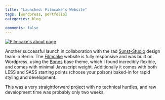 ```yaml
---
title: "Launched: Filmcake's Website"
tags: [wordpress, portfolio]
categories: blog

comments: false
---
```


<a href="http://about.filmcake.com">![Filmcake's about page](/images/posts/filmcake-done.jpg)</a>

Another successful launch in collaboration with the rad [Sunst-Studio](http://sunst-studio.com/) design team in Berlin. The [Filmcake](http://about.filmcake.com) website is fully responsive and was built on Wordpress, using the [Bones](http://themble.com/bones/) base theme, which I found incredibly flexible, and comes with minimal Javascript weight. Additionally it comes with both LESS and SASS starting points (choose your poison) baked-in for rapid styling and development.

This was a very straightforward project with no technical hurdles, and raw development time was probably only two weeks.
